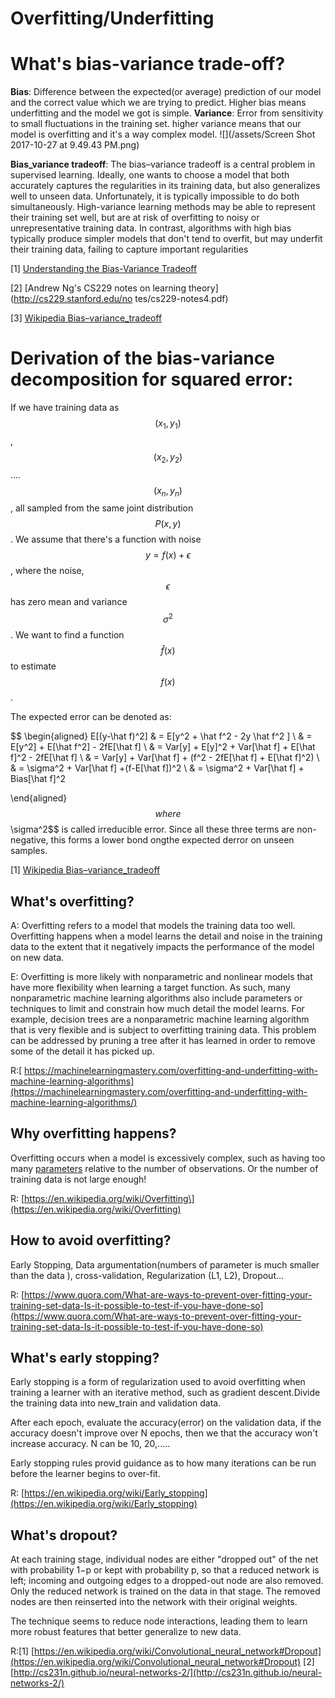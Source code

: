  # Overfitting/Underfitting


# What's bias-variance trade-off?

__Bias__: Difference between the expected(or average) prediction of our model and the correct value which we are trying  to predict. Higher bias means underfitting and the model we got is simple.
__Variance__: Error from sensitivity to small fluctuations in the training set. higher variance means that our model is overfitting and it's a way complex model.
 ![](/assets/Screen Shot 2017-10-27 at 9.49.43 PM.png)
 
 
__Bias_variance tradeoff__: The bias–variance tradeoff is a central problem in supervised learning. Ideally, one wants to choose a model that both accurately captures the regularities in its training data, but also generalizes well to unseen data. Unfortunately, it is typically impossible to do both simultaneously. High-variance learning methods may be able to represent their training set well, but are at risk of overfitting to noisy or unrepresentative training data. In contrast, algorithms with high bias typically produce simpler models that don't tend to overfit, but may underfit their training data, failing to capture important regularities
 

[1] [Understanding the Bias-Variance Tradeoff](http://scott.fortmann-roe.com/docs/BiasVariance.html)

[2] [Andrew Ng's CS229 notes on learning theory](http://cs229.stanford.edu/no tes/cs229-notes4.pdf)
 
[3] [Wikipedia Bias–variance_tradeoff](https://en.wikipedia.org/wiki/Bias–variance_tradeoff)

# Derivation of the bias-variance decomposition for squared error:

If we have training data as $$(x_1,y_1)$$, $$(x_2, y_2)$$....$$(x_n,y_n)$$, all sampled from the same joint distribution $$P(x,y)$$. We assume that there's a function with noise $$ y = f(x)+ \epsilon $$, where the noise, $$\epsilon$$ has zero mean and variance $$\sigma^2$$. We want to find a function $$\hat f(x)$$ to estimate $$f(x)$$.

The expected error can be denoted as:


$$
\begin{aligned}
E[(y-\hat f)^2] & = E[y^2 + \hat f^2 - 2y \hat f^2 ] \\ 
                & =  E[y^2] + E[\hat f^2] - 2fE[\hat f] \\
                & = Var[y] + E[y]^2 + Var[\hat f] + E[\hat f]^2 - 2fE[\hat f] \\
                & = Var[y] + Var[\hat f] + (f^2 - 2fE[\hat f] + E[\hat f]^2) \\
                & = \sigma^2 + Var[\hat f] +(f-E[\hat f])^2 \\
                & = \sigma^2 + Var[\hat f] + Bias[\hat f]^2

\end{aligned}
$$
where $$\sigma^2$$ is called irreducible error. Since all these three terms are non-negative, this forms a lower bond ongthe expected derror on unseen samples.


[1] [Wikipedia Bias–variance_tradeoff](https://en.wikipedia.org/wiki/Bias–variance_tradeoff)


## **What's overfitting?**

A: Overfitting refers to a model that models the training data too well. Overfitting happens when a model learns the detail and noise in the training data to the extent that it negatively impacts the performance of the model on new data.



E: Overfitting is more likely with nonparametric and nonlinear models that have more flexibility when learning a target function. As such, many nonparametric machine learning algorithms also include parameters or techniques to limit and constrain how much detail the model learns. For example, decision trees are a nonparametric machine learning algorithm that is very flexible and is subject to overfitting training data. This problem can be addressed by pruning a tree after it has learned in order to remove some of the detail it has picked up.

R:[ https://machinelearningmastery.com/overfitting-and-underfitting-with-machine-learning-algorithms](https://machinelearningmastery.com/overfitting-and-underfitting-with-machine-learning-algorithms/)

## Why overfitting happens?

Overfitting occurs when a model is excessively complex, such as having too many [parameters](https://en.wikipedia.org/wiki/Parameter) relative to the number of observations. Or the number of training data is not large enough!

R: [https://en.wikipedia.org/wiki/Overfitting\](https://en.wikipedia.org/wiki/Overfitting)

## How to avoid overfitting?

Early Stopping, Data argumentation\(numbers of parameter is much smaller than the data \), cross-validation,  Regularization (L1, L2\), Dropout... 

R:  [https://www.quora.com/What-are-ways-to-prevent-over-fitting-your-training-set-data-Is-it-possible-to-test-if-you-have-done-so](https://www.quora.com/What-are-ways-to-prevent-over-fitting-your-training-set-data-Is-it-possible-to-test-if-you-have-done-so)


## What's early stopping?


Early stopping is a form of regularization used to avoid overfitting when training a learner with an iterative method, such as gradient descent.Divide the training data into new_train and validation data.

After each epoch, evaluate the accuracy(error) on the validation data, if the accuracy doesn't improve over N epochs, then we that the accuracy won't increase accuracy. N can be 10, 20,.....

Early stopping rules provid guidance as to how many iterations can be run before the learner begins to over-fit. 

R: [https://en.wikipedia.org/wiki/Early_stopping](https://en.wikipedia.org/wiki/Early_stopping)

## What's dropout?

At each training stage, individual nodes are either "dropped out" of the net with probability 1−p or kept with probability p, so that a reduced network is left; incoming and outgoing edges to a dropped-out node are also removed. Only the reduced network is trained on the data in that stage. The removed nodes are then reinserted into the network with their original weights.

The technique seems to reduce node interactions, leading them to learn more robust features that better generalize to new data.

R:[1] [https://en.wikipedia.org/wiki/Convolutional_neural_network#Dropout](https://en.wikipedia.org/wiki/Convolutional_neural_network#Dropout)
  [2] [http://cs231n.github.io/neural-networks-2/](http://cs231n.github.io/neural-networks-2/)














